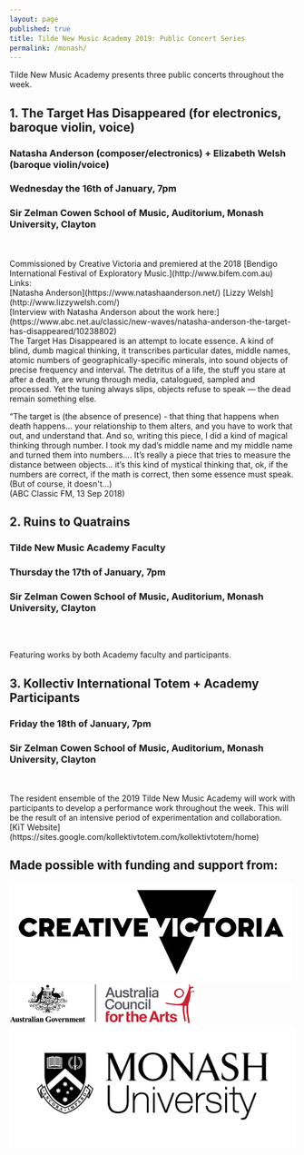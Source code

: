 ```yaml
---
layout: page
published: true
title: Tilde New Music Academy 2019: Public Concert Series
permalink: /monash/
---
```

Tilde New Music Academy presents three public concerts throughout the week. 

## 1. The Target Has Disappeared (for electronics, baroque violin, voice)
### Natasha Anderson (composer/electronics) + Elizabeth Welsh (baroque violin/voice)
### Wednesday the 16th of January, 7pm
### Sir Zelman Cowen School of Music, Auditorium, Monash University, Clayton
<br />
<script async defer src="https://www.trybooking.com/widget.js"></script>
<div class="tryb-widget" data-type="buttonWidget" data-eid="457232" data-showlogo="False" data-text="Get Tickets"></div>
<br />
Commissioned by Creative Victoria and premiered at the 2018 [Bendigo International Festival of Exploratory Music.](http://www.bifem.com.au) 
Links:<br /> 
[Natasha Anderson](https://www.natashaanderson.net/)
[Lizzy Welsh](http://www.lizzywelsh.com/) 
<br />
[Interview with Natasha Anderson about the work here:](https://www.abc.net.au/classic/new-waves/natasha-anderson-the-target-has-disappeared/10238802)

<br />
The Target Has Disappeared is an attempt to locate essence. A kind of blind, dumb magical thinking, it transcribes particular dates, middle names, atomic numbers of geographically-specific minerals, into sound objects of precise frequency and interval. The detritus of a life, the stuff you stare at after a death, are wrung through media, catalogued, sampled and processed. Yet the tuning always slips, objects refuse to speak — the dead remain something else. <br />

“The target is (the absence of presence) - that thing that happens when death happens… your relationship to them alters, and you have to work that out, and understand that. And so, writing this piece, I did a kind of magical thinking through number. I took my dad’s middle name and my middle name and turned them into numbers…. It’s really a piece that tries to measure the distance between objects… it’s this kind of mystical thinking that, ok, if the numbers are correct, if the math is correct, then some essence must speak. (But of course, it doesn't...)<br /> 
(ABC Classic FM, 13 Sep 2018)<br />

## 2. Ruins to Quatrains
### Tilde New Music Academy Faculty
### Thursday the 17th of January, 7pm
### Sir Zelman Cowen School of Music, Auditorium, Monash University, Clayton
<br />
<script async defer src="https://www.trybooking.com/widget.js"></script>
<div class="tryb-widget" data-type="buttonWidget" data-eid="457233" data-showlogo="False" data-text="Get Tickets"></div>
<br />

Featuring works by both Academy faculty and participants.

## 3. Kollectiv International Totem + Academy Participants
### Friday the 18th of January, 7pm
### Sir Zelman Cowen School of Music, Auditorium, Monash University, Clayton
<br />
<script async defer src="https://www.trybooking.com/widget.js"></script>
<div class="tryb-widget" data-type="buttonWidget" data-eid="457235" data-showlogo="False" data-text="Get Tickets"></div>
<br />
The resident ensemble of the 2019 Tilde New Music Academy will work with participants to develop a performance work throughout the week. This will be the result of an intensive period of experimentation and collaboration. <br />
[KiT Website](https://sites.google.com/kollektivtotem.com/kollektivtotem/home)

## Made possible with funding and support from:
![Creative Vic Logo](/assets/img/CreativeVictoriaLogo_lores.jpg)
<br />
![Australia Council Logo](/assets/img/aca_logo_horizontal_small_rgb-54322b14eed17.png)
<br />
![Monash Logo](/assets/img/Monash-University-Logo-2016-Black.jpg)
